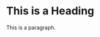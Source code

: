 <!DOCTYPE html5>
<html>

<head>
<title>Page Title</title>
</head>

<body>

<h1>This is a Heading</h1>
<p>This is a paragraph.</p>

</body>

</html>
